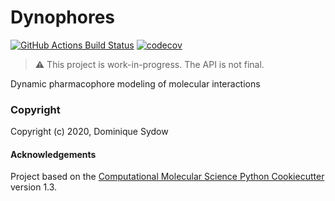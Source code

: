 Dynophores
==============================

[//]: # (Badges)
[![GitHub Actions Build Status](https://github.com/dominiquesydow/dynophores/workflows/CI/badge.svg)](https://github.com/dominiquesydow/dynophores/actions?query=workflow%3ACI)
[![codecov](https://codecov.io/gh/dominiquesydow/dynophores/branch/master/graph/badge.svg)](https://codecov.io/gh/dominiquesydow/dynophores/branch/master)

> ⚠ This project is work-in-progress. The API is not final.


Dynamic pharmacophore modeling of molecular interactions

### Copyright

Copyright (c) 2020, Dominique Sydow


#### Acknowledgements
 
Project based on the 
[Computational Molecular Science Python Cookiecutter](https://github.com/molssi/cookiecutter-cms) version 1.3.
